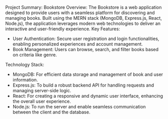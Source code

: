 Project Summary: Bookstore
Overview: The Bookstore is a web application designed to provide users with a seamless platform for discovering and managing books.
Built using the MERN stack (MongoDB, Express.js, React, Node.js), the application leverages modern web technologies to deliver an interactive and user-friendly experience.
Key Features:
* User Authentication: Secure user registration and login functionalities, enabling personalized experiences and account management.
* Book Management: Users can browse, search, and filter books based on criteria like genre.
  
Technology Stack:
* MongoDB: For efficient data storage and management of book and user information.
* Express.js: To build a robust backend API for handling requests and managing server-side logic.
* React: For creating a responsive and dynamic user interface, enhancing the overall user experience.
* Node.js: To run the server and enable seamless communication between the client and the database.
